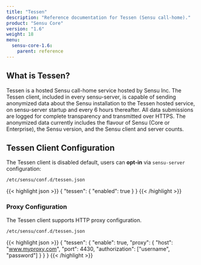 ```yaml
---
title: "Tessen"
description: "Reference documentation for Tessen (Sensu call-home)."
product: "Sensu Core"
version: "1.6"
weight: 18
menu:
  sensu-core-1.6:
    parent: reference
---
```


## What is Tessen?

Tessen is a hosted Sensu call-home service hosted by Sensu Inc. The Tessen client, included in every sensu-server, is capable of sending anonymized data about the Sensu installation to the Tessen hosted service, on sensu-server startup and every 6 hours thereafter. All data submissions are logged for complete transparency and transmitted over HTTPS. The anonymized data currently includes the flavour of Sensu (Core or Enterprise), the Sensu version, and the Sensu client and server counts.

## Tessen Client Configuration

The Tessen client is disabled default, users can **opt-in** via `sensu-server` configuration:

`/etc/sensu/conf.d/tessen.json`

{{< highlight json >}}
{
  "tessen": {
    "enabled": true
  }
}
{{< /highlight >}}

### Proxy Configuration

The Tessen client supports HTTP proxy configuration.

`/etc/sensu/conf.d/tessen.json`

{{< highlight json >}}
{
  "tessen": {
    "enable": true,
    "proxy": {
      "host": "www.myproxy.com",
      "port": 4430,
      "authorization": ["username", "password"]
    }
  }
}
{{< /highlight >}}

